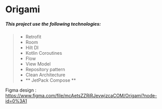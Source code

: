 # Origami

##### This project use the following technologies:

> - Retrofit
> - Room
> - Hilt DI
> - Kotlin Coroutines
> - Flow
> - View Model
> - Repository pattern
> - Clean Architecture
> - ** JetPack Compose ** 

Figma design : https://www.figma.com/file/mcAetsZZRiRJevwjzcaCOM/Origami?node-id=0%3A1
